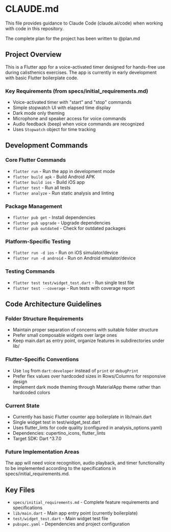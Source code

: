 # CLAUDE.md

This file provides guidance to Claude Code (claude.ai/code) when working with code in this repository.

The complete plan for the project has been written to @plan.md

## Project Overview

This is a Flutter app for a voice-activated timer designed for hands-free use during calisthenics exercises. The app is currently in early development with basic Flutter boilerplate code.

### Key Requirements (from specs/initial_requirements.md)
- Voice-activated timer with "start" and "stop" commands
- Simple stopwatch UI with elapsed time display
- Dark mode only theming
- Microphone and speaker access for voice commands
- Audio feedback (beep) when voice commands are recognized
- Uses `Stopwatch` object for time tracking

## Development Commands

### Core Flutter Commands
- `flutter run` - Run the app in development mode
- `flutter build apk` - Build Android APK
- `flutter build ios` - Build iOS app
- `flutter test` - Run all tests
- `flutter analyze` - Run static analysis and linting

### Package Management
- `flutter pub get` - Install dependencies
- `flutter pub upgrade` - Upgrade dependencies
- `flutter pub outdated` - Check for outdated packages

### Platform-Specific Testing
- `flutter run -d ios` - Run on iOS simulator/device
- `flutter run -d android` - Run on Android emulator/device

### Testing Commands
- `flutter test test/widget_test.dart` - Run single test file
- `flutter test --coverage` - Run tests with coverage report

## Code Architecture Guidelines

### Folder Structure Requirements
- Maintain proper separation of concerns with suitable folder structure
- Prefer small composable widgets over large ones
- Keep main.dart as entry point, organize features in subdirectories under lib/

### Flutter-Specific Conventions
- Use `log` from `dart:developer` instead of `print` or `debugPrint`
- Prefer flex values over hardcoded sizes in Rows/Columns for responsive design
- Implement dark mode theming through MaterialApp theme rather than hardcoded colors

### Current State
- Currently has basic Flutter counter app boilerplate in lib/main.dart
- Single widget test in test/widget_test.dart
- Uses flutter_lints for code quality (configured in analysis_options.yaml)
- Dependencies: cupertino_icons, flutter_lints
- Target SDK: Dart ^3.7.0

### Future Implementation Areas
The app will need voice recognition, audio playback, and timer functionality to be implemented according to the specifications in specs/initial_requirements.md.

## Key Files
- `specs/initial_requirements.md` - Complete feature requirements and specifications
- `lib/main.dart` - Main app entry point (currently boilerplate)
- `test/widget_test.dart` - Main widget test file
- `pubspec.yaml` - Dependencies and project configuration